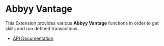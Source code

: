 # Abbyy Vantage

This Extension provides various **Abbyy Vantage** functions in order to get skills and run defined transactions.

- [API Documentation](https://vantage-preview.abbyy.com/api/index.html?urls.primaryName=publicapi%2Fv1)
